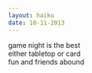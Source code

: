 ```yaml
---
layout: haiku
date: 10-11-2013
---
```


game night is the best<br>
either tabletop or card<br>
fun and friends abound
